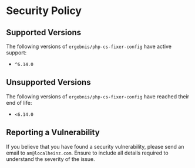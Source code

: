 # Security Policy

## Supported Versions

The following versions of `ergebnis/php-cs-fixer-config` have active support:

- `^6.14.0`

## Unsupported Versions

The following versions of `ergebnis/php-cs-fixer-config` have reached their end of life:

- `<6.14.0`

## Reporting a Vulnerability

If you believe that you have found a security vulnerability, please send an email to `am@localheinz.com`. Ensure to include all details required to understand the severity of the issue.
